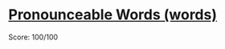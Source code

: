 # [Pronounceable Words (words)](https://training.olinfo.it/#/task/ois_words/statement)
Score: 100/100
